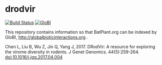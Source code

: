 # drodvir
[![Build Status](https://travis-ci.com/globalbioticinteractions/drodvir.svg)](https://travis-ci.com/globalbioticinteractions/drodvir) [![GloBI](http://api.globalbioticinteractions.org/interaction.svg?accordingTo=globi:globalbioticinteractions/drodvir)](http://globalbioticinteractions.org/?accordingTo=globi:globalbioticinteractions/drodvir)

This repository contains information so that BatPlant.org can be indexed by GloBI, http://globalbioticinteractions.org .

Chen L, Liu B, Wu Z, Jin Q, Yang J, 2017. DRodVir: A resource for exploring the virome diversity in rodents. J Genet Genomics. 44(5):259-264. [doi:10.1016/j.jgg.2017.04.004](https://doi.org/10.1016/j.jgg.2017.04.004)


